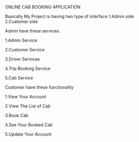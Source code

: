 ONLINE CAB BOOKING APPLICATION

Basically My Project is having two type of interface
1.Admin side
2.Customer side


Admin have these services

1.Admin Service

2.Customer Service

3.Driver Servicee

4.Trip Booking Service

5.Cab Service



Customer have these functionality

1.View Your Account

2.View The List of Cab

3.Book Cab

4.See Your Booked Cab

5.Update Your Account
